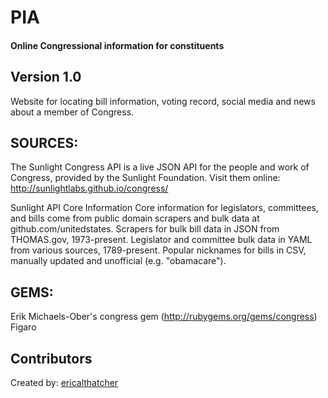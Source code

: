 # PIA
#### Online Congressional information for constituents

## Version 1.0

Website for locating bill information, voting record, social media and news about a member of Congress.

<!-- Currently hosted at: [herokuapp])
 -->

## SOURCES:
The Sunlight Congress API is a live JSON API for the people and work of Congress, provided by the Sunlight Foundation.
  Visit them online:  http://sunlightlabs.github.io/congress/

Sunlight API Core Information
  Core information for legislators, committees, and bills come from public domain scrapers and bulk data at github.com/unitedstates.
  Scrapers for bulk bill data in JSON from THOMAS.gov, 1973-present.
  Legislator and committee bulk data in YAML from various sources, 1789-present.
  Popular nicknames for bills in CSV, manually updated and unofficial (e.g. "obamacare").

## GEMS:
  Erik Michaels-Ober's congress gem (http://rubygems.org/gems/congress)
  Figaro

## Contributors

Created by: [ericalthatcher](https://github.com/ericalthatcher)